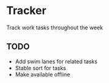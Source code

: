 # Tracker

Track work tasks throughout the week

## TODO

- Add swim lanes for related tasks
- Stable sort for tasks
- Make available offline